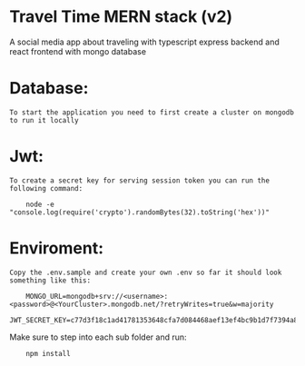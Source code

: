 # Travel Time MERN stack (v2)

A social media app about traveling with typescript express backend and react frontend with mongo database

# Database:
    To start the application you need to first create a cluster on mongodb to run it locally

# Jwt:
    To create a secret key for serving session token you can run the following command:
        
        node -e "console.log(require('crypto').randomBytes(32).toString('hex'))"

# Enviroment:
    Copy the .env.sample and create your own .env so far it should look something like this:
    
        MONGO_URL=mongodb+srv://<username>:<password>@<YourCluster>.mongodb.net/?retryWrites=true&w=majority
        JWT_SECRET_KEY=c77d3f18c1ad41781353648cfa7d084468aef13ef4bc9b1d7f7394a8cf5f65fe
    
Make sure to step into each sub folder and run:
        
        npm install
        
    
